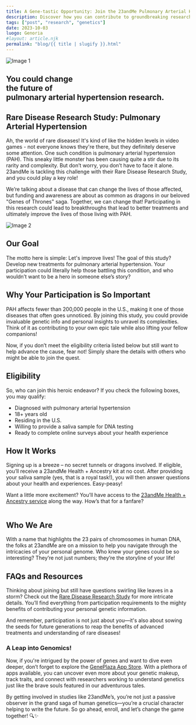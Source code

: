 ```yaml
---
title: A Gene-tastic Opportunity: Join the 23andMe Pulmonary Arterial Hypertension Study
description: Discover how you can contribute to groundbreaking research in rare diseases with 23andMe!
tags: ["post", "research", "genetics"]
date: 2023-10-03
luogo: Genoria
#layout: article.njk
permalink: "blog/{{ title | slugify }}.html"
---
```


![Image 1](https://www.23andme.com/assets/svg/mrd/pulmonary-arterial-hypertension.svg)

You could change  
the future of  
pulmonary arterial hypertension research.
----------------------------------------------------------------------------

## Rare Disease Research Study: Pulmonary Arterial Hypertension

Ah, the world of rare diseases! It's kind of like the hidden levels in video games - not everyone knows they're there, but they definitely deserve some attention. One such condition is pulmonary arterial hypertension (PAH). This sneaky little monster has been causing quite a stir due to its rarity and complexity. But don’t worry, you don’t have to face it alone. 23andMe is tackling this challenge with their Rare Disease Research Study, and you could play a key role! 

We’re talking about a disease that can change the lives of those affected, but funding and awareness are about as common as dragons in our beloved "Genes of Thrones" saga. Together, we can change that! Participating in this research could lead to breakthroughs that lead to better treatments and ultimately improve the lives of those living with PAH.

![Image 2](https://www.23andme.com/assets/svg/mrd/our-goal.svg)

## Our Goal

The motto here is simple: Let's improve lives! The goal of this study? Develop new treatments for pulmonary arterial hypertension. Your participation could literally help those battling this condition, and who wouldn’t want to be a hero in someone else’s story?

## Why Your Participation is So Important

PAH affects fewer than 200,000 people in the U.S., making it one of those diseases that often goes unnoticed. By joining this study, you could provide invaluable genetic info and personal insights to unravel its complexities. Think of it as contributing to your own epic tale while also lifting your fellow companions! 

Now, if you don’t meet the eligibility criteria listed below but still want to help advance the cause, fear not! Simply share the details with others who might be able to join the quest.

## Eligibility

So, who can join this heroic endeavor? If you check the following boxes, you may qualify:

* Diagnosed with pulmonary arterial hypertension
* 18+ years old
* Residing in the U.S.
* Willing to provide a saliva sample for DNA testing
* Ready to complete online surveys about your health experience

## How It Works

Signing up is a breeze – no secret tunnels or dragons involved. If eligible, you’ll receive a 23andMe Health + Ancestry kit at no cost. After providing your saliva sample (yes, that is a royal task!), you will then answer questions about your health and experiences. Easy-peasy!

Want a little more excitement? You’ll have access to the [23andMe Health + Ancestry service](https://www.23andme.com/dna-health-ancestry/) along the way. How’s that for a fanfare?

![Image 3](data:image/gif;base64,R0lGODlhAQABAIAAAAAAAP///yH5BAEAAAAALAAAAAABAAEAAAIBRAA7)

## Who We Are

With a name that highlights the 23 pairs of chromosomes in human DNA, the folks at 23andMe are on a mission to help you navigate through the intricacies of your personal genome. Who knew your genes could be so interesting? They’re not just numbers; they’re the storyline of your life!

## FAQs and Resources

Thinking about joining but still have questions swirling like leaves in a storm? Check out the [Rare Disease Research Study](https://www.23andme.com/rare-disease-research-study/) for more intricate details. You’ll find everything from participation requirements to the mighty benefits of contributing your personal genetic information.

And remember, participation is not just about you—it's also about sowing the seeds for future generations to reap the benefits of advanced treatments and understanding of rare diseases!

### A Leap into Genomics!

Now, if you're intrigued by the power of genes and want to dive even deeper, don’t forget to explore the [GenePlaza App Store](https://www.GenePlaza.com/app-store). With a plethora of apps available, you can uncover even more about your genetic makeup, track traits, and connect with researchers working to understand genetics just like the brave souls featured in our adventurous tales.

By getting involved in studies like 23andMe’s, you’re not just a passive observer in the grand saga of human genetics—you’re a crucial character helping to write the future. So go ahead, enroll, and let’s change the game together! 🔍✨